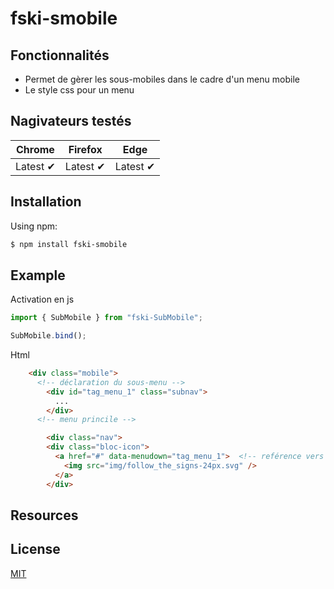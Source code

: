 # fski-smobile

## Fonctionnalités

- Permet de gèrer les sous-mobiles dans le cadre d'un menu mobile
- Le style css pour un menu 

## Nagivateurs testés

Chrome | Firefox| Edge | 
--- | --- | --- | 
Latest ✔ | Latest ✔ |  Latest ✔ | 

## Installation

Using npm:

```bash
$ npm install fski-smobile
```

## Example

Activation en js 
```js
import { SubMobile } from "fski-SubMobile";

SubMobile.bind();
```
Html

```html
    <div class="mobile">
      <!-- déclaration du sous-menu -->
        <div id="tag_menu_1" class="subnav">
          ...
        </div>
      <!-- menu princile -->

        <div class="nav">
        <div class="bloc-icon">
          <a href="#" data-menudown="tag_menu_1">  <!-- reférence vers ke sous-menu-->
            <img src="img/follow_the_signs-24px.svg" />
          </a>
        </div>
```

## Resources

## License
[MIT](LICENSE)